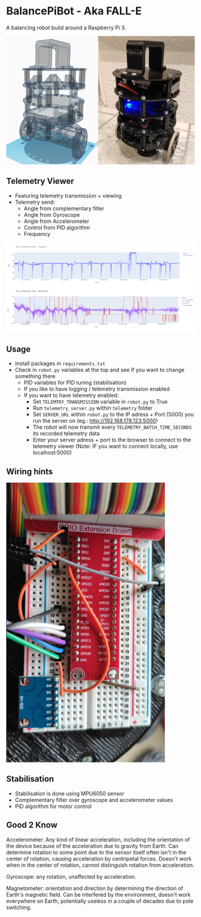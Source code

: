 # BalancePiBot - Aka FALL-E
A balancing robot build around a Raspberry Pi 3.

![BalanceBot](docs/bb.png)

## Telemetry Viewer

- Featuring telemetry transmission + viewing 
- Telemetry send:
    - Angle from complementary filter
    - Angle from Gyroscope
    - Angle from Accelerometer
    - Control from PID algorithm
    - Frequency

![telemetry](docs/telemetry.png)

## Usage

- Install packages in `requirements.txt`
- Check in `robot.py` variables at the top and see if you want to change something there
    - PID variables for PID tuning (stabilisation)
    - If you like to have logging / telemetry transmission enabled
    - If you want to have telemetry enabled:
        - Set `TELEMTRY_TRANSMISSION` variable in `robot.py` to True
        - Run `telemetry_server.py` within `telemetry` folder
        - Set `SERVER_URL` within `robot.py` to the IP adress + Port (5000) you run the server on (eg.: http://192.168.178.123:5000)
        - The robot will now transmit every `TELEMETRY_BATCH_TIME_SECONDS` its recorded telemetry data
        - Enter your server adress + port to the browser to connect to the telemetry viewer (Note: IF you want to connect locally, use localhost:5000)

## Wiring hints

![wiring](docs/wiring_hint.png)

## Stabilisation

- Stabilisation is done using MPU6050 sensor
- Complementary filter over gyroscope and accelerometer values
- PID algorithm for motor control

## Good 2 Know

Accelerometer: Any kind of linear acceleration, including the orientation of the device because of the acceleration due to gravity from Earth. Can determine rotation to some point due to the sensor itself often isn't in the center of rotation, causing acceleration by centripetal forces. Doesn't work when in the center of rotation, cannot distinguish rotation from acceleration.

Gyroscope: any rotation, unaffected by acceleration.

Magnetometer: orientation and direction by determining the direction of Earth's magnetic field. Can be interfered by the environment, doesn't work everywhere on Earth, potentially useless in a couple of decades due to pole switching.
